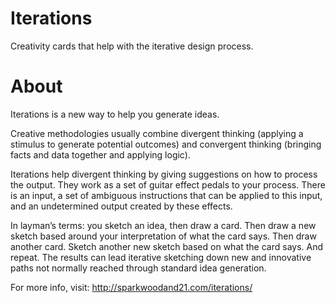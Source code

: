 Iterations
==========

Creativity cards that help with the iterative design process.

About
=====

Iterations is a new way to help you generate ideas.

Creative methodologies usually combine divergent thinking (applying a stimulus to generate potential outcomes) and convergent thinking (bringing facts and data together and applying logic).

Iterations help divergent thinking by giving suggestions on how to process the output. They work as a set of guitar effect pedals to your process. There is an input, a set of ambiguous instructions that can be applied to this input, and an undetermined output created by these effects.

In layman’s terms: you sketch an idea, then draw a card. Then draw a new sketch based around your interpretation of what the card says. Then draw another card. Sketch another new sketch based on what the card says. And repeat. The results can lead iterative sketching down new and innovative paths not normally reached through standard idea generation.

For more info, visit: http://sparkwoodand21.com/iterations/
